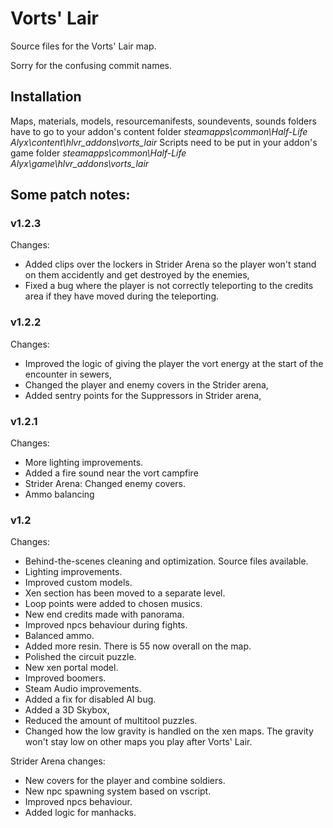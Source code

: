 # Vorts' Lair
Source files for the Vorts' Lair map.

Sorry for the confusing commit names.

## Installation
Maps, materials, models, resourcemanifests, soundevents, sounds folders have to go to your addon's content folder *steamapps\common\Half-Life Alyx\content\hlvr_addons\vorts_lair*
Scripts need to be put in your addon's game folder *steamapps\common\Half-Life Alyx\game\hlvr_addons\vorts_lair*

## Some patch notes:

### v1.2.3
Changes:
+ Added clips over the lockers in Strider Arena so the player won't stand on them accidently and get destroyed by the enemies,
+ Fixed a bug where the player is not correctly teleporting to the credits area if they have moved during the teleporting.

### v1.2.2
Changes:
- Improved the logic of giving the player the vort energy at the start of the encounter in sewers,
- Changed the player and enemy covers in the Strider arena,
- Added sentry points for the Suppressors in Strider arena,

### v1.2.1
Changes:
- More lighting improvements.
- Added a fire sound near the vort campfire
- Strider Arena: Changed enemy covers.
- Ammo balancing

### v1.2
Changes:
- Behind-the-scenes cleaning and optimization. Source files available.
- Lighting improvements.
- Improved custom models.
- Xen section has been moved to a separate level.
- Loop points were added to chosen musics.
- New end credits made with panorama.
- Improved npcs behaviour during fights.
- Balanced ammo.
- Added more resin. There is 55 now overall on the map.
- Polished the circuit puzzle.
- New xen portal model.
- Improved boomers.
- Steam Audio improvements.
- Added a fix for disabled AI bug.
- Added a 3D Skybox,
- Reduced the amount of multitool puzzles.
- Changed how the low gravity is handled on the xen maps. The gravity won't stay low on other maps you play after Vorts' Lair.

Strider Arena changes:
- New covers for the player and combine soldiers.
- New npc spawning system based on vscript.
- Improved npcs behaviour.
- Added logic for manhacks.
